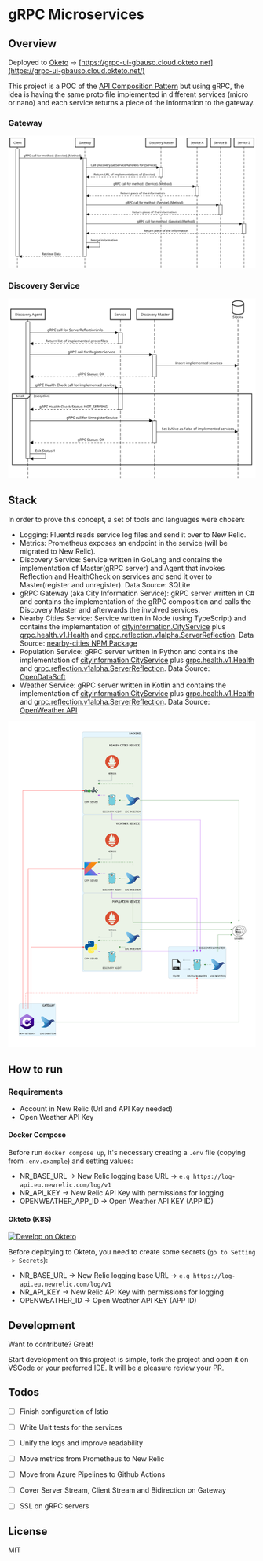 # gRPC Microservices
## Overview

Deployed to [Oketo](https://www.okteto.com/) -> [https://grpc-ui-gbauso.cloud.okteto.net](https://grpc-ui-gbauso.cloud.okteto.net/)

This project is a POC of the [API Composition Pattern](https://microservices.io/patterns/data/api-composition.html) but using gRPC, the idea is having the same proto file implemented in different services (micro or nano) and each service returns a piece of the information to the gateway.

### Gateway  
![gateway](./docs/sequence_diagram.svg)
### Discovery Service  
![discovery](./docs/discovery_service_sequence_diagram.svg)

## Stack

In order to prove this concept, a set of tools and languages were chosen:  

* Logging: Fluentd reads service log files and send it over to New Relic.
* Metrics: Prometheus exposes an endpoint in the service (will be migrated to New Relic).
* Discovery Service: Service written in GoLang and contains the implementation of Master(gRPC server) and Agent that invokes Reflection and HealthCheck on services and send it over to Master(register and unregister). Data Source: SQLite
* gRPC Gateway (aka City Information Service): gRPC server written in C# and contains the implementation of the gRPC composition and calls the Discovery Master and afterwards the involved services.
* Nearby Cities Service: Service written in Node (using TypeScript) and contains the implementation of [cityinformation.CityService](https://github.com/gbauso/contract/blob/master/cityinformation.proto#L17) plus [grpc.health.v1.Health](https://github.com/grpc/grpc/blob/master/src/proto/grpc/health/v1/health.proto) and [grpc.reflection.v1alpha.ServerReflection](https://github.com/grpc/grpc/blob/master/src/proto/grpc/reflection/v1alpha/reflection.proto). Data Source: [nearby-cities NPM Package](https://www.npmjs.com/package/nearby-cities)
* Population Service: gRPC server written in Python and contains the implementation of [cityinformation.CityService](https://github.com/gbauso/contract/blob/master/cityinformation.proto#L18) plus [grpc.health.v1.Health](https://github.com/grpc/grpc/blob/master/src/proto/grpc/health/v1/health.proto) and [grpc.reflection.v1alpha.ServerReflection](https://github.com/grpc/grpc/blob/master/src/proto/grpc/reflection/v1alpha/reflection.proto). Data Source: [OpenDataSoft](https://public.opendatasoft.com/explore/dataset/geonames-all-cities-with-a-population-1000/table/?disjunctive.cou_name_en&sort=name)
* Weather Service: gRPC server written in Kotlin and contains the implementation of [cityinformation.CityService](https://github.com/gbauso/contract/blob/master/cityinformation.proto#L19) plus [grpc.health.v1.Health](https://github.com/grpc/grpc/blob/master/src/proto/grpc/health/v1/health.proto) and [grpc.reflection.v1alpha.ServerReflection](https://github.com/grpc/grpc/blob/master/src/proto/grpc/reflection/v1alpha/reflection.proto). Data Source: [OpenWeather API](https://openweathermap.org/api)

![overview](./docs/diagrams_image.png)

## How to run

### Requirements

* Account in New Relic (Url and API Key needed)
* Open Weather API Key 

#### Docker Compose

Before run `docker compose up`, it's necessary creating a `.env` file (copying from `.env.example`) and setting values:

* NR_BASE_URL -> New Relic logging base URL -> `e.g https://log-api.eu.newrelic.com/log/v1`
* NR_API_KEY -> New Relic API Key with permissions for logging
* OPENWEATHER_APP_ID -> Open Weather API KEY (APP ID)

#### Okteto (K8S)

[![Develop on Okteto](https://okteto.com/develop-okteto.svg)](https://cloud.okteto.com/deploy?repository=https://github.com/gbauso/grpc_microservices)

Before deploying to Okteto, you need to create some secrets (`go to Setting -> Secrets`):

* NR_BASE_URL -> New Relic logging base URL -> `e.g https://log-api.eu.newrelic.com/log/v1`
* NR_API_KEY -> New Relic API Key with permissions for logging
* OPENWEATHER_ID -> Open Weather API KEY (APP ID)

<!-- #### Kubernetes (With Istio)

##### Requisites

Kubernetes CLI configured, Helm Charts and Istio installed.

###### Windows

You can find a file called `run.ps1` and follow the example.

`e.g ./run.ps1 $OPENWEATHER_ID $NR_BASE_URL $NR_API_KEY $INSTALL_ISTIO_ADDONS`

* OPENWEATHER_ID -> Open Weather API KEY (APP ID)
* NR_BASE_URL -> New Relic logging base URL -> `e.g https://log-api.eu.newrelic.com/log/v1`
* NR_API_KEY -> New Relic API Key with permissions for logging
* INSTALL_ISTIO_ADDONS -> Install Jaeger, Prometheus, Grafana and Kiali -> Values: 0 or 1

###### Linux/Mac

You can find a file called `run.sh` and follow the example.

`e.g ./run.sh $OPENWEATHER_ID $NR_BASE_URL $NR_API_KEY $INSTALL_ISTIO_ADDONS`

* OPENWEATHER_ID -> Open Weather API KEY (APP ID)
* NR_BASE_URL -> New Relic logging base URL -> `e.g https://log-api.eu.newrelic.com/log/v1`
* NR_API_KEY -> New Relic API Key with permissions for logging
* INSTALL_ISTIO_ADDONS -> Install Jaeger, Prometheus, Grafana and Kiali -> Values: 0 or 1 -->

## Development

Want to contribute? Great!

Start development on this project is simple, fork the project and open it on VSCode or your preferred IDE. It will be a pleasure review your PR.

## Todos

 - [ ] Finish configuration of Istio
 - [ ] Write Unit tests for the services
 - [ ] Unify the logs and improve readability
 - [ ] Move metrics from Prometheus to New Relic
 - [ ] Move from Azure Pipelines to Github Actions
 - [ ] Cover Server Stream, Client Stream and Bidirection on Gateway
 - [ ] SSL on gRPC servers


License
----

MIT